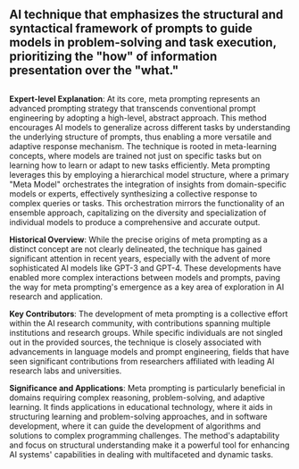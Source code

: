 ## AI technique that emphasizes the structural and syntactical framework of prompts to guide models in problem-solving and task execution, prioritizing the "how" of information presentation over the "what."
##

**Expert-level Explanation**: At its core, meta prompting represents an advanced prompting strategy that transcends conventional prompt engineering by adopting a high-level, abstract approach. This method encourages AI models to generalize across different tasks by understanding the underlying structure of prompts, thus enabling a more versatile and adaptive response mechanism. The technique is rooted in meta-learning concepts, where models are trained not just on specific tasks but on learning how to learn or adapt to new tasks efficiently. Meta prompting leverages this by employing a hierarchical model structure, where a primary "Meta Model" orchestrates the integration of insights from domain-specific models or experts, effectively synthesizing a collective response to complex queries or tasks. This orchestration mirrors the functionality of an ensemble approach, capitalizing on the diversity and specialization of individual models to produce a comprehensive and accurate output​[](https://github.com/meta-prompting/meta-prompting)​​[](https://flowgpt.gitbook.io/prompt-engineering-guide/group-8/advanced-topics-in-prompt-engineering/meta-learning-and-meta-prompts)​​[](https://ar5iv.org/abs/2401.12954)​.

**Historical Overview**: While the precise origins of meta prompting as a distinct concept are not clearly delineated, the technique has gained significant attention in recent years, especially with the advent of more sophisticated AI models like GPT-3 and GPT-4. These developments have enabled more complex interactions between models and prompts, paving the way for meta prompting's emergence as a key area of exploration in AI research and application.

**Key Contributors**: The development of meta prompting is a collective effort within the AI research community, with contributions spanning multiple institutions and research groups. While specific individuals are not singled out in the provided sources, the technique is closely associated with advancements in language models and prompt engineering, fields that have seen significant contributions from researchers affiliated with leading AI research labs and universities.

**Significance and Applications**: Meta prompting is particularly beneficial in domains requiring complex reasoning, problem-solving, and adaptive learning. It finds applications in educational technology, where it aids in structuring learning and problem-solving approaches, and in software development, where it can guide the development of algorithms and solutions to complex programming challenges. The method's adaptability and focus on structural understanding make it a powerful tool for enhancing AI systems' capabilities in dealing with multifaceted and dynamic tasks​[](https://github.com/meta-prompting/meta-prompting)​.